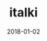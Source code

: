 ---
layout: site
title: "italki"
date: 2018-01-02
categories: [community]
version: 1.3.20
major: 1
minor: 3
patch: 20
slug: italki
link: https://www.italki.com/
permalink: /sites/:slug
---